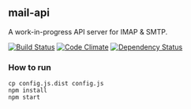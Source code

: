 ## mail-api

A work-in-progress API server for IMAP & SMTP.

[![Build Status](https://travis-ci.org/jgillich/mail-api.png?branch=master)](https://travis-ci.org/jgillich/mail-api)
[![Code Climate](https://codeclimate.com/github/jgillich/mail-api.png)](https://codeclimate.com/github/jgillich/mail-api)
[![Dependency Status](https://david-dm.org/jgillich/mail-api.png)](https://david-dm.org/jgillich/mail-api)

### How to run
```
cp config.js.dist config.js
npm install
npm start
```

